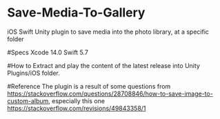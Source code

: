 # Save-Media-To-Gallery
iOS Swift Unity plugin to save media into the photo library, at a specific folder

#Specs
Xcode 14.0
Swift 5.7

#How to
Extract and play the content of the latest release into Unity Plugins/iOS folder.

#Reference
The plugin is a result of some questions from https://stackoverflow.com/questions/28708846/how-to-save-image-to-custom-album, especially this one https://stackoverflow.com/revisions/49843358/1
